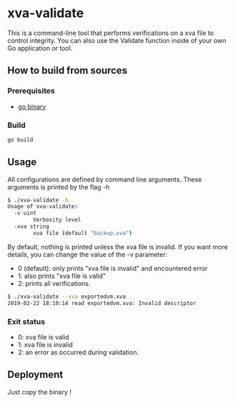 # xva-validate

This is a command-line tool that performs verifications on a xva file to control integrity.
You can also use the Validate function inside of your own Go application or tool.

## How to build from sources

### Prerequisites

- [go binary](https://golang.org/doc/install)

### Build

```sh
go build
```

## Usage

All configurations are defined by command line arguments.
These arguments is printed by the flag -h

```sh
$ ./xva-validate -h
Usage of xva-validate:
  -v uint
        Verbosity level
  -xva string
        xva file (default "backup.xva")
```

By default, nothing is printed unless the xva file is invalid. If you want more details, you can change the value of the
-v parameter:
- 0 (default): only prints "xva file is invalid" and encountered error
- 1: also prints "xva file is valid"
- 2: prints all verifications.

```sh
$ ./xva-validate --xva exportedvm.xva
2019-02-22 18:10:14 read exportedvm.xva: Invalid descriptor
```

### Exit status
- 0: xva file is valid
- 1: xva file is invalid
- 2: an error as occurred during validation.

## Deployment

Just copy the binary !